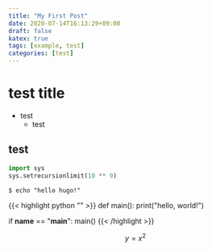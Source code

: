 ```yaml
---
title: "My First Post"
date: 2020-07-14T16:13:29+09:00
draft: false
katex: true
tags: [example, test]
categories: [test]
---
```


# test title

* test
    * test

## test

```python
import sys
sys.setrecursionlimit(10 ** 9)
```
```shell
$ echo "hello hugo!"
```

{{< highlight python "" >}}
def main():
    print("hello, world!")

if __name__ == "__main__":
    main()
{{< /highlight >}}

$$
y = x^2
$$
